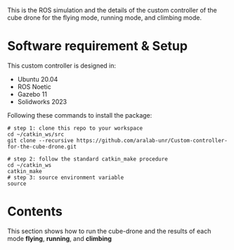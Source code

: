 This is the ROS simulation and the details of the custom controller of the cube drone for the flying mode, running mode, and climbing mode.
# Software requirement & Setup
This custom controller is designed in:
- Ubuntu 20.04
- ROS Noetic
- Gazebo 11
- Solidworks 2023
  
Following these commands to install the package:
```shell
# step 1: clone this repo to your workspace
cd ~/catkin_ws/src
git clone --recursive https://github.com/aralab-unr/Custom-controller-for-the-cube-drone.git

# step 2: follow the standard catkin_make procedure
cd ~/catkin_ws
catkin_make
# step 3: source environment variable
source 
```
# Contents
This section shows how to run the cube-drone and the results of each mode **flying**, **running**, and **climbing**

